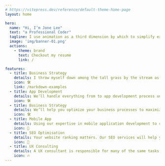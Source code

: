 ```yaml
---
# https://vitepress.dev/reference/default-theme-home-page
layout: home

hero:
  name: "Hi, I’m Jone Lee"
  text: "a Professional Coder"
  tagline: I use animation as a third dimension by which to simplify experiences and kuiding thro each and every interaction. I’m not adding motion just to spruce things up, but doing it in ways that.
  image: 'img/banner-01.png'
  actions:
    - theme: brand
      text: Checkout my resume
      link: /

features:
  - title: Business Strategy
    details: I throw myself down among the tall grass by the stream as Ilie close to the earth.
    icon: 🛠️
    link: /markdown-examples
  - title: App Development
    details: We’ll handle everything from to app development process until it is time to make your project live.
    icon: 🛠️
  - title: Business Strategy
    details: We’ll help you optimize your business processes to maximize profitability and eliminate unnecessary costs.
    icon: 🛠️
  - title: Mobile App
    details: Using our expertise in mobile application development to create beautiful pixel-perfect designs.
    icon: 📱
  - title: SEO Optimisation
    details: Your website ranking matters. Our SEO services will help you get to the top of the ranks and stay there!
    icon: 🛜
  - title: UX Consulting
    details: A UX consultant is responsible for many of the same tasks as a UX designer, but they typically.
    icon: 🔥
---
```

